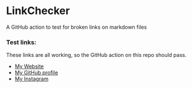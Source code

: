 # LinkChecker
A GitHub action to test for broken links on markdown files

### Test links:
These links are all working, so the GitHub action on this repo should pass.
 - [My Website](https://www.param.me)
 - [My GitHub profile](https://github.com/paramt)
 - [My Instagram](https://www.instagram.com/paramt)
